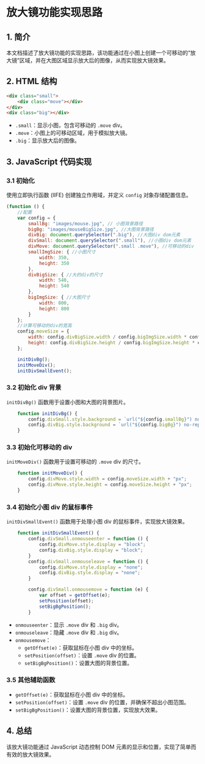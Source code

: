 # 放大镜功能实现思路

## 1. 简介

本文档描述了放大镜功能的实现思路，该功能通过在小图上创建一个可移动的“放大镜”区域，并在大图区域显示放大后的图像，从而实现放大镜效果。

## 2. HTML 结构

```html
<div class="small">
    <div class="move"></div>
</div>
<div class="big"></div>
```

*   `.small`：显示小图，包含可移动的 `.move` div。
*   `.move`：小图上的可移动区域，用于模拟放大镜。
*   `.big`：显示放大后的图像。

## 3. JavaScript 代码实现

### 3.1 初始化

使用立即执行函数 (IIFE) 创建独立作用域，并定义 `config` 对象存储配置信息。

```javascript
(function () {
    //配置
    var config = {
        smallBg: "images/mouse.jpg", // 小图背景路径
        bigBg: "images/mouseBigSize.jpg", //大图背景路径
        divBig: document.querySelector(".big"), //大图div dom元素
        divSmall: document.querySelector(".small"), //小图div dom元素
        divMove: document.querySelector(".small .move"), //可移动的div
        smallImgSize: { //小图尺寸
            width: 350,
            height: 350
        },
        divBigSize: { //大的div的尺寸
            width: 540,
            height: 540
        },
        bigImgSize: { //大图尺寸
            width: 800,
            height: 800
        }
    };
    //计算可移动的div的宽高
    config.moveSize = {
        width: config.divBigSize.width / config.bigImgSize.width * config.smallImgSize.width,
        height: config.divBigSize.height / config.bigImgSize.height * config.smallImgSize.height,
    };

    initDivBg();
    initMoveDiv();
    initDivSmallEvent();
```

### 3.2 初始化 div 背景

`initDivBg()` 函数用于设置小图和大图的背景图片。

```javascript
    function initDivBg() {
        config.divSmall.style.background = `url("${config.smallBg}") no-repeat left top/100% 100%`;
        config.divBig.style.background = `url("${config.bigBg}") no-repeat`;
    }
```

### 3.3 初始化可移动的 div

`initMoveDiv()` 函数用于设置可移动的 `.move` div 的尺寸。

```javascript
    function initMoveDiv() {
        config.divMove.style.width = config.moveSize.width + "px";
        config.divMove.style.height = config.moveSize.height + "px";
    }
```

### 3.4 初始化小图 div 的鼠标事件

`initDivSmallEvent()` 函数用于处理小图 div 的鼠标事件，实现放大镜效果。

```javascript
    function initDivSmallEvent() {
        config.divSmall.onmouseenter = function () {
            config.divMove.style.display = "block";
            config.divBig.style.display = "block";
        }
        config.divSmall.onmouseleave = function () {
            config.divMove.style.display = "none";
            config.divBig.style.display = "none";
        }

        config.divSmall.onmousemove = function (e) {
            var offset = getOffset(e);
            setPosition(offset);
            setBigBgPosition();
        }
```

*   `onmouseenter`：显示 `.move` div 和 `.big` div。
*   `onmouseleave`：隐藏 `.move` div 和 `.big` div。
*   `onmousemove`：
    *   `getOffset(e)`：获取鼠标在小图 div 中的坐标。
    *   `setPosition(offset)`：设置 `.move` div 的位置。
    *   `setBigBgPosition()`：设置大图的背景位置。

### 3.5 其他辅助函数

*   `getOffset(e)`：获取鼠标在小图 div 中的坐标。
*   `setPosition(offset)`：设置 `.move` div 的位置，并确保不超出小图范围。
*   `setBigBgPosition()`：设置大图的背景位置，实现放大效果。

## 4. 总结

该放大镜功能通过 JavaScript 动态控制 DOM 元素的显示和位置，实现了简单而有效的放大镜效果。